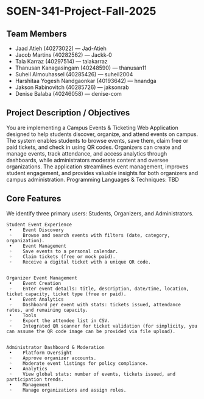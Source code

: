 # SOEN-341-Project-Fall-2025


## Team Members
- Jaad Atieh (40273022) — Jad-Atieh  
- Jacob Martins (40282562) — Jackk-0  
- Tala Karraz (40297514) — talakarraz  
- Thanusan Kanagasingam (40248590) — thanusan11  
- Suheil Almouhassel (40285426) — suheil2004  
- Harshitaa Yogesh Nandgaonkar (40193642) — hnandga
- Jakson Rabinovitch (40285726) — jaksonrab  
- Denise Balaba (40246058) — denise-com  

## Project Description / Objectives
You are implementing a Campus Events & Ticketing Web Application designed to help students discover, organize, and attend events on campus. The system enables students to browse events, save them, claim free or paid tickets, and check in using QR codes. Organizers can create and manage events, track attendance, and access analytics through dashboards, while administrators moderate content and oversee organizations. The application streamlines event management, improves student engagement, and provides valuable insights for both organizers and campus administration.
Programming Languages & Techniques: TBD

## Core Features
We identify three primary users: Students, Organizers, and Administrators.

    Student Event Experience
     •    Event Discovery
     ◦    Browse and search events with filters (date, category, organization).
     •    Event Management
     ◦    Save events to a personal calendar.
     ◦    Claim tickets (free or mock paid).
     ◦    Receive a digital ticket with a unique QR code.


    Organizer Event Management
     •    Event Creation
     ◦    Enter event details: title, description, date/time, location, ticket capacity, ticket type (free or paid).
     •    Event Analytics
     ◦    Dashboard per event with stats: tickets issued, attendance rates, and remaining capacity.
     •    Tools
     ◦    Export the attendee list in CSV.
     ◦    Integrated QR scanner for ticket validation (for simplicity, you can assume the QR code image can be provided via file upload).


    Administrator Dashboard & Moderation
     •    Platform Oversight
     ◦    Approve organizer accounts.
     ◦    Moderate event listings for policy compliance.
     •    Analytics
     ◦    View global stats: number of events, tickets issued, and participation trends.
     •    Management
     ◦    Manage organizations and assign roles.
